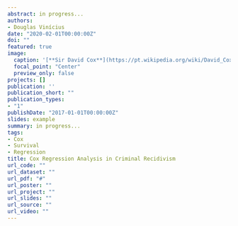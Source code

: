 ```yaml
---
abstract: in progress...
authors:
- Douglas Vinícius
date: "2020-02-01T00:00:00Z"
doi: ""
featured: true
image:
  caption: '[**Sir David Cox**](https://pt.wikipedia.org/wiki/David_Cox)'
  focal_point: "Center"
  preview_only: false
projects: []
publication: ''
publication_short: ""
publication_types:
- "1"
publishDate: "2017-01-01T00:00:00Z"
slides: example
summary: in progress...
tags:
- Cox
- Survival
- Regression
title: Cox Regression Analysis in Criminal Recidivism
url_code: ""
url_dataset: ""
url_pdf: "#"
url_poster: ""
url_project: ""
url_slides: ""
url_source: ""
url_video: ""
---
```


